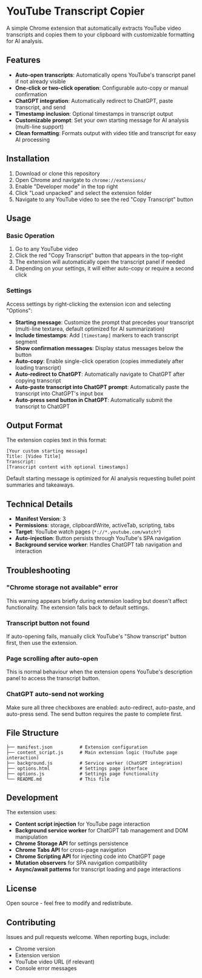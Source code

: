 # YouTube Transcript Copier

A simple Chrome extension that automatically extracts YouTube video transcripts and copies them to your clipboard with customizable formatting for AI analysis.

## Features

- **Auto-open transcripts**: Automatically opens YouTube's transcript panel if not already visible
- **One-click or two-click operation**: Configurable auto-copy or manual confirmation
- **ChatGPT integration**: Automatically redirect to ChatGPT, paste transcript, and send
- **Timestamp inclusion**: Optional timestamps in transcript output
- **Customizable prompt**: Set your own starting message for AI analysis (multi-line support)
- **Clean formatting**: Formats output with video title and transcript for easy AI processing

## Installation

1. Download or clone this repository
2. Open Chrome and navigate to `chrome://extensions/`
3. Enable "Developer mode" in the top right
4. Click "Load unpacked" and select the extension folder
5. Navigate to any YouTube video to see the red "Copy Transcript" button

## Usage

### Basic Operation
1. Go to any YouTube video
2. Click the red "Copy Transcript" button that appears in the top-right
3. The extension will automatically open the transcript panel if needed
4. Depending on your settings, it will either auto-copy or require a second click

### Settings
Access settings by right-clicking the extension icon and selecting "Options":

- **Starting message**: Customize the prompt that precedes your transcript (multi-line textarea, default optimized for AI summarization)
- **Include timestamps**: Add `[timestamp]` markers to each transcript segment
- **Show confirmation messages**: Display status messages below the button
- **Auto-copy**: Enable single-click operation (copies immediately after loading transcript)
- **Auto-redirect to ChatGPT**: Automatically navigate to ChatGPT after copying transcript
- **Auto-paste transcript into ChatGPT prompt**: Automatically paste the transcript into ChatGPT's input box
- **Auto-press send button in ChatGPT**: Automatically submit the transcript to ChatGPT

## Output Format

The extension copies text in this format:

```
[Your custom starting message]
Title: [Video Title]
Transcript:
[Transcript content with optional timestamps]
```

Default starting message is optimized for AI analysis requesting bullet point summaries and takeaways.

## Technical Details

- **Manifest Version**: 3
- **Permissions**: storage, clipboardWrite, activeTab, scripting, tabs
- **Target**: YouTube watch pages (`*://*.youtube.com/watch*`)
- **Auto-injection**: Button persists through YouTube's SPA navigation
- **Background service worker**: Handles ChatGPT tab navigation and interaction

## Troubleshooting

### "Chrome storage not available" error
This warning appears briefly during extension loading but doesn't affect functionality. The extension falls back to default settings.

### Transcript button not found
If auto-opening fails, manually click YouTube's "Show transcript" button first, then use the extension.

### Page scrolling after auto-open
This is normal behaviour when the extension opens YouTube's description panel to access the transcript button.

### ChatGPT auto-send not working
Make sure all three checkboxes are enabled: auto-redirect, auto-paste, and auto-press send. The send button requires the paste to complete first.

## File Structure

```
├── manifest.json          # Extension configuration
├── content_script.js      # Main extension logic (YouTube page interaction)
├── background.js          # Service worker (ChatGPT integration)
├── options.html           # Settings page interface
├── options.js             # Settings page functionality
└── README.md              # This file
```

## Development

The extension uses:
- **Content script injection** for YouTube page interaction
- **Background service worker** for ChatGPT tab management and DOM manipulation
- **Chrome Storage API** for settings persistence
- **Chrome Tabs API** for cross-page navigation
- **Chrome Scripting API** for injecting code into ChatGPT page
- **Mutation observers** for SPA navigation compatibility
- **Async/await patterns** for transcript loading and page interactions

## License

Open source - feel free to modify and redistribute.

## Contributing

Issues and pull requests welcome. When reporting bugs, include:
- Chrome version
- Extension version
- YouTube video URL (if relevant)
- Console error messages
